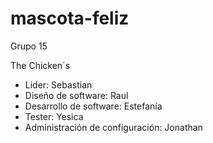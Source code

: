 # mascota-feliz
Grupo 15

The Chicken´s

- Lider: Sebastian
- Diseño de software: Raul
- Desarrollo de software: Estefanía 
- Tester: Yesica
- Administración de configuración: Jonathan
